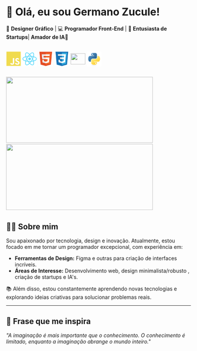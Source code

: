 

# 👋 Olá, eu sou Germano Zucule!

🎨 **Designer Gráfico** | 💻 **Programador Front-End** | 🚀 **Entusiasta de Startups**| **Amador de IA🤖**

<div style="display: inline_block"><br>
  <img align="center" alt="Js" height="40" width="40" src="https://raw.githubusercontent.com/devicons/devicon/master/icons/javascript/javascript-plain.svg">
  <img align="center" alt="React" height="40" width="40" src="https://raw.githubusercontent.com/devicons/devicon/master/icons/react/react-original.svg">
  <img align="center" alt="HTML" height="40" width="40" src="https://raw.githubusercontent.com/devicons/devicon/master/icons/html5/html5-original.svg">
  <img align="center" alt="CSS" height="40" width="40" src="https://raw.githubusercontent.com/devicons/devicon/master/icons/css3/css3-original.svg">
  <img align="center" height="30" width="40" src="https://cdn.jsdelivr.net/gh/devicons/devicon@latest/icons/tailwindcss/tailwindcss-original.svg" />
  <img align="center" alt="Python" height="40" width="40" src="https://raw.githubusercontent.com/devicons/devicon/master/icons/python/python-original.svg">
</div>

##

<div>
  <img  height='180px' width='400px' src='https://github-readme-stats.vercel.app/api?username=GermanoZucule&show_icons=true&theme=radical'/>
  <img  height='180px' width='400px' src='https://github-readme-stats.vercel.app/api/top-langs/?username=GermanoZucule&hide_progress=true'/>
</div>


## 🧑‍💻 Sobre mim
Sou apaixonado por tecnologia, design e inovação. Atualmente, estou focado em me tornar um programador excepcional, com experiência em:


- **Ferramentas de Design:** Figma e outras para criação de interfaces incríveis.
- **Áreas de Interesse:** Desenvolvimento web, design minimalista/robusto , criação de startups e IA's.



📚 Além disso, estou constantemente aprendendo novas tecnologias e explorando ideias criativas para solucionar problemas reais.

---

## 🎯 Frase que me inspira
*"A imaginação é mais importante que o conhecimento. O conhecimento é limitado, enquanto a imaginação abrange o mundo inteiro."*

